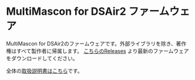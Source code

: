 # MultiMascon for DSAir2 ファームウェア
MultiMascon for DSAir2のファームウェアです。外部ライブラリを除き、著作権はすべて製作者に帰属します。
[こちらのReleases](https://github.com/mipsparc/MultiMasconFirmware/releases/) より最新のファームウェアをダウンロードしてください。

全体の[取扱説明書はこちら](https://mipsparc.github.io/MultiMasconDocs/)です。
